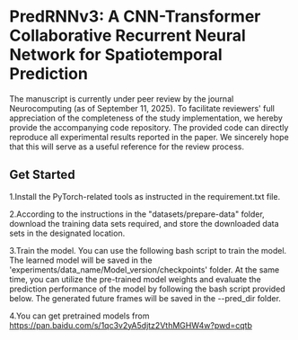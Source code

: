 # PredRNNv3: A CNN-Transformer Collaborative Recurrent Neural Network for Spatiotemporal Prediction
The manuscript is currently under peer review by the journal Neurocomputing (as of September 11, 2025). To facilitate reviewers' full appreciation of the completeness of the study implementation, we hereby provide the accompanying code repository. The provided code can directly reproduce all experimental results reported in the paper. We sincerely hope that this will serve as a useful reference for the review process.
## Get Started
1.Install the PyTorch-related tools as instructed in the requirement.txt file.

2.According to the instructions in the "datasets/prepare-data" folder, download the training data sets required, and store the downloaded data sets in the designated location.

3.Train the model. You can use the following bash script to train the model. The learned model will be saved in the 'experiments/data_name/Model_version/checkpoints' folder. At the same time, you can utilize the pre-trained model weights and evaluate the prediction performance of the model by following the bash script provided below. The generated future frames will be saved in the --pred_dir folder. 

4.You can get pretrained models from https://pan.baidu.com/s/1qc3v2yA5djtz2VthMGHW4w?pwd=cqtb 


